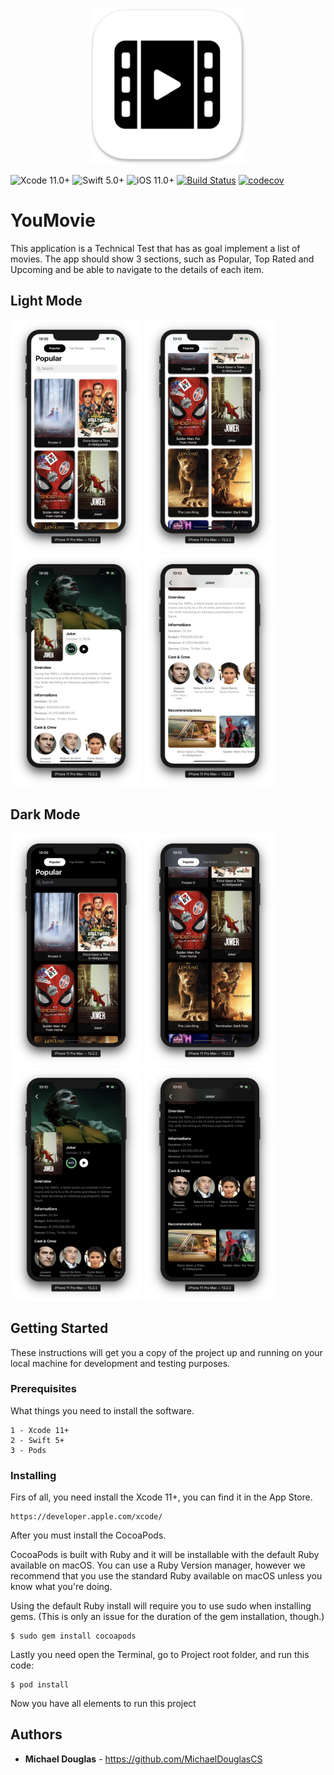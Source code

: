 <p align="center"><img src="/Screenshots/icon-logo.png" width="250"></p>

![Xcode 11.0+](https://img.shields.io/badge/Xcode-11.0%2B-blue.svg)
![Swift 5.0+](https://img.shields.io/badge/Swift-5.0%2B-orange.svg)
![iOS 11.0+](https://img.shields.io/badge/iOS-11.0%2B-blue.svg)
[![Build Status](https://travis-ci.com/MichaelDouglasCS/desafio-mobile.svg?branch=master)](https://travis-ci.com/MichaelDouglasCS/desafio-mobile)
[![codecov](https://codecov.io/gh/MichaelDouglasCS/desafio-mobile/branch/master/graph/badge.svg)](https://codecov.io/gh/MichaelDouglasCS/desafio-mobile)

# YouMovie
This application is a Technical Test that has as goal implement a list of movies. The app should show 3 sections, such as Popular, Top Rated and Upcoming and be able to navigate to the details of each item.

## Light Mode

<img src="/Screenshots/home-light.png" width="210"> <img src="/Screenshots/home-scrolled-light.png" width="210"> <img src="/Screenshots/details-light.png" width="210"> <img src="/Screenshots/details-scrolled-light.png" width="210">

## Dark Mode

<img src="/Screenshots/home-dark.png" width="210"> <img src="/Screenshots/home-scrolled-dark.png" width="210"> <img src="/Screenshots/details-dark.png" width="210"> <img src="/Screenshots/details-scrolled-dark.png" width="210">

## Getting Started

These instructions will get you a copy of the project up and running on your local machine for development and testing purposes.

### Prerequisites

What things you need to install the software.

```
1 - Xcode 11+
2 - Swift 5+
3 - Pods
```

### Installing

Firs of all, you need install the Xcode 11+, you can find it in the App Store.

```
https://developer.apple.com/xcode/
```

After you must install the CocoaPods.

CocoaPods is built with Ruby and it will be installable with the default Ruby available on macOS. You can use a Ruby Version manager, however we recommend that you use the standard Ruby available on macOS unless you know what you're doing.

Using the default Ruby install will require you to use sudo when installing gems. (This is only an issue for the duration of the gem installation, though.)

```
$ sudo gem install cocoapods
```

Lastly you need open the Terminal, go to Project root folder, and run this code:

```
$ pod install
```

Now you have all elements to run this project

## Authors

* **Michael Douglas** - https://github.com/MichaelDouglasCS
